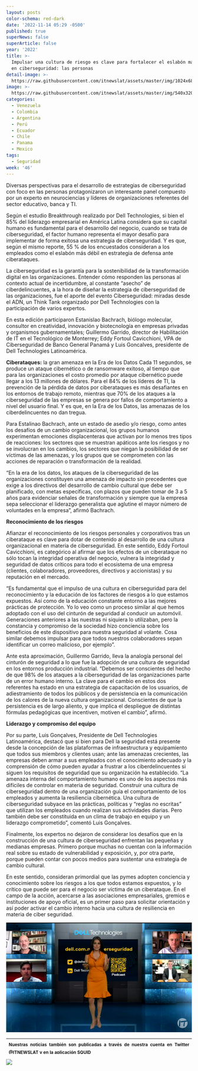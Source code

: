 ```yaml
---
layout: posts
color-schema: red-dark
date: '2022-11-14 05:29 -0500'
published: true
superNews: false
superArticle: false
year: '2022'
title: >-
  Impulsar una cultura de riesgo es clave para fortalecer el eslabón más débil
  en ciberseguridad: las personas
detail-image: >-
  https://raw.githubusercontent.com/itnewslat/assets/master/img/1024x680/dell-security-g.jpg
image: >-
  https://raw.githubusercontent.com/itnewslat/assets/master/img/540x320/dell-security-p.jpg
categories:
  - Venezuela
  - Colombia
  - Argentina
  - Perú
  - Ecuador
  - Chile
  - Panama
  - Mexico
tags:
  - Seguridad
week: '46'
---
```

Diversas perspectivas para el desarrollo de estrategias de ciberseguridad con foco en las personas protagonizaron un interesante panel compuesto por un experto en neurociencias y líderes de organizaciones referentes del sector educativo, banca y TI.

Según el estudio Breakthrough realizado por Dell Technologies, si bien el 85% del liderazgo empresarial en América Latina considera que su capital humano es fundamental para el desarrollo del negocio, cuando se trata de ciberseguridad, el factor humano representa el mayor desafío para implementar de forma exitosa una estrategia de ciberseguridad. Y es que, según el mismo reporte, 55 % de los encuestados consideran a los empleados como el eslabón más débil en estrategia de defensa ante ciberataques.

La ciberseguridad es la garantía para la sostenibilidad de la transformación digital en las organizaciones. Entender cómo responden las personas al contexto actual de incertidumbre, al constante “asecho” de ciberdelincuentes, a la hora de diseñar la estrategia de ciberseguridad de las organizaciones, fue el aporte del evento Ciberseguridad: miradas desde el ADN, un Think Tank organizado por Dell Technologies con la participación de varios expertos.

En esta edición participaron Estanislao Bachrach, biólogo molecular, consultor en creatividad, innovación y biotecnología en empresas privadas y organismos gubernamentales; Guillermo Garrido, director de Habilitación de IT en el Tecnológico de Monterrey; Eddy Fortoul Cavicchioni, VPA de Ciberseguridad de Banco General Panamá y Luis Goncalves, presidente de Dell Technologies Latinoamérica.

**Ciberataques:** la gran amenaza en la Era de los Datos
Cada 11 segundos, se produce un ataque cibernético o de ransomware exitoso, al tiempo que para las organizaciones el costo promedio por ataque cibernético puede llegar a los 13 millones de dólares. Para el 84% de los líderes de TI, la prevención de la pérdida de datos por ciberataques es más desafiantes en los entornos de trabajo remoto, mientras que 70% de los ataques a la ciberseguridad de las empresas se genera por fallos de comportamiento a nivel del usuario final. Y es que, en la Era de los Datos, las amenazas de los ciberdelincuentes no dan tregua.

Para Estalinao Bachrach, ante un estado de asedio y/o riesgo, como antes los desafíos de un cambio organizacional, los grupos humanos experimentan emociones displacenteras que activan por lo menos tres tipos de reacciones: los sectores que se muestran apáticos ante los riesgos y no se involucran en los cambios, los sectores que niegan la posibilidad de ser víctimas de las amenazas, y los grupos que se comprometen con las acciones de reparación o transformación de la realidad.

“En la era de los datos, los ataques de la ciberseguridad de las organizaciones constituyen una amenaza de impacto sin precedentes que exige a los directivos del desarrollo de cambio cultural que debe ser planificado, con metas específicas, con plazos que pueden tomar de 3 a 5 años para evidenciar señales de transformación y siempre que la empresa sepa seleccionar el liderazgo generalista que aglutine el mayor número de voluntades en la empresa”, afirmó Bachrach.
  
**Reconocimiento de los riesgos**

Afianzar el reconocimiento de los riesgos personales y corporativos tras un ciberataque es clave para dotar de contenido al desarrollo de una cultura organizacional en materia de ciberseguridad. En este sentido, Eddy Fortoul Cavicchioni, es categórico al afirmar que los efectos de un ciberataque no sólo tocan la integridad operativa del negocio, vulnera la integridad y seguridad de datos críticos para todo el ecosistema de una empresa (clientes, colaboradores, proveedores, directivos y accionistas) y su reputación en el mercado.

“Es fundamental que el impulso de una cultura en ciberseguridad para del reconocimiento y la educación de los factores de riesgos a lo que estamos expuestos. Así como de la educación constante entorno a las mejores prácticas de protección. Yo lo veo como un proceso similar al que hemos adoptado con el uso del cinturón de seguridad al conducir un automóvil. Generaciones anteriores a las nuestras ni siquiera lo utilizaban, pero la constancia y compromiso de la sociedad hizo conciencia sobre los beneficios de este dispositivo para nuestra seguridad al volante. Cosa similar debemos impulsar para que todos nuestros colaboradores sepan identificar un correo malicioso, por ejemplo”.

Ante esta aproximación, Guillermo Garrido, lleva la analogía personal del cinturón de seguridad a lo que fue la adopción de una cultura de seguridad en los entornos producción industrial. “Debemos ser conscientes del hecho de que 98% de los ataques a la ciberseguridad de las organizaciones parte de un error humano interno. La clave para el cambio en estos dos referentes ha estado en una estrategia de capacitación de los usuarios, de adiestramiento de todos los públicos y de persistencia en la comunicación de los calores de la nueva cultura organizacional. Conscientes de que la persistencia es de largo aliento, y que implica el despliegue de distintas fórmulas pedagógicas que incentiven, motiven el cambio”, afirmó.

**Liderazgo y compromiso del equipo**

Por su parte, Luis Gonçalves, Presidente de Dell Technologies Latinoamérica, destacó que si bien para Dell la seguridad está presente desde la concepción de las plataformas de infraestructura y equipamiento que todos sus miembros y clientes usan; ante las amenazas crecientes, las empresas deben armar a sus empleados con el conocimiento adecuado y la comprensión de cómo pueden ayudar a frustrar a los ciberdelincuentes si siguen los requisitos de seguridad que su organización ha establecido.
“La amenaza interna del comportamiento humano es uno de los aspectos más difíciles de controlar en materia de seguridad. Construir una cultura de ciberseguridad dentro de una organización guía el comportamiento de los empleados y aumenta la resiliencia cibernética. Una cultura de ciberseguridad subyace en las prácticas, políticas y “reglas no escritas” que utilizan los empleados cuando realizan sus actividades diarias. Pero también debe ser constituida en un clima de trabajo en equipo y un liderazgo comprometido”, comentó Luis Gonçalves.

Finalmente, los expertos no dejaron de considerar los desafíos que en la construcción de una cultura de ciberseguridad enfrentan las pequeñas y medianas empresas. Primero porque muchas no cuentan con la información real sobre su estado de vulnerabilidad y exposición, y, por otra parte, porque pueden contar con pocos medios para sustentar una estrategia de cambio cultural.

En este sentido, consideran primordial que las pymes adopten conciencia y conocimiento sobre los riesgos a los que todos estamos expuestos, y lo crítico que puede ser para el negocio ser víctima de un ciberataque. En el campo de la acción, acercarse a las asociaciones empresariales, gremios e instituciones de apoyo oficial, es un primer paso para solicitar orientación y así poder activar el cambio interno hacia una cultura de resiliencia en materia de ciber seguridad.

![](https://raw.githubusercontent.com/itnewslat/assets/master/img/540x320/dell-security-p.jpg)

<table style="height: 42px;" width="569">
<tbody>
<tr>
<td style="text-align: justify;"><sub><strong>Nuestras noticias también son publicadas a través de nuestra cuenta en Twitter <a href="https://twitter.com/itnewslat?lang=es">@ITNEWSLAT</a> y en la aplicación <a href="https://squidapp.co/en/">SQUID</a></strong></sub></td>
</tr>
</tbody>
</table>

<img src="https://tracker.metricool.com/c3po.jpg?hash=56f88a41e39ab42c063cc51676587a04"/>